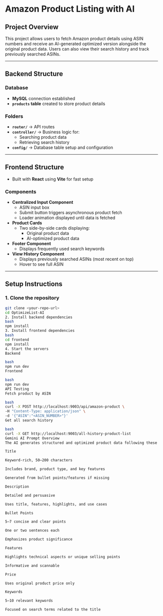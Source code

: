 # Amazon Product Listing with AI

## Project Overview
This project allows users to fetch Amazon product details using ASIN numbers and receive an AI-generated optimized version alongside the original product data. Users can also view their search history and track previously searched ASINs.

---

## Backend Structure

### Database
- **MySQL** connection established
- **`products` table** created to store product details

### Folders
- **`router/`** → API routes
- **`controller/`** → Business logic for:
  - Searching product data
  - Retrieving search history
- **`config/`** → Database table setup and configuration

---

## Frontend Structure
- Built with **React** using **Vite** for fast setup

### Components
- **Centralized Input Component**
  - ASIN input box
  - Submit button triggers asynchronous product fetch
  - Loader animation displayed until data is fetched
- **Product Cards**
  - Two side-by-side cards displaying:
    - Original product data
    - AI-optimized product data
- **Footer Component**
  - Displays frequently used search keywords
- **View History Component**
  - Displays previously searched ASINs (most recent on top)
  - Hover to see full ASIN

---

## Setup Instructions

### 1. Clone the repository
```bash
git clone <your-repo-url>
cd OptimizeList-AI
2. Install backend dependencies
bash
npm install
3. Install frontend dependencies
bash
cd frontend
npm install
4. Start the servers
Backend

bash
npm run dev
Frontend

bash
npm run dev
API Testing
Fetch product by ASIN

bash
curl -X POST http://localhost:9003/api/amazon-product \
-H "Content-Type: application/json" \
-d '{"ASIN":"<ASIN_NUMBER>"}'
Get all search history

bash
curl -X GET http://localhost:9003/all-history-product-list
Gemini AI Prompt Overview
The AI generates structured and optimized product data following these rules:

Title

Keyword-rich, 50–200 characters

Includes brand, product type, and key features

Generated from bullet points/features if missing

Description

Detailed and persuasive

Uses title, features, highlights, and use cases

Bullet Points

5–7 concise and clear points

One or two sentences each

Emphasizes product significance

Features

Highlights technical aspects or unique selling points

Informative and scannable

Price

Uses original product price only

Keywords

5–10 relevant keywords

Focused on search terms related to the title
